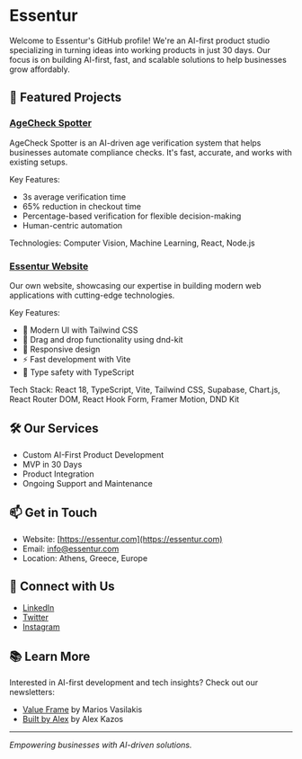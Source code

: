 # Essentur

Welcome to Essentur's GitHub profile! We're an AI-first product studio specializing in turning ideas into working products in just 30 days. Our focus is on building AI-first, fast, and scalable solutions to help businesses grow affordably.

## 🚀 Featured Projects

### [AgeCheck Spotter](https://github.com/alex-kazos/age-check-spotter)

AgeCheck Spotter is an AI-driven age verification system that helps businesses automate compliance checks. It's fast, accurate, and works with existing setups.

Key Features:
- 3s average verification time
- 65% reduction in checkout time
- Percentage-based verification for flexible decision-making
- Human-centric automation

Technologies: Computer Vision, Machine Learning, React, Node.js

### [Essentur Website](https://github.com/Essentur/essentur)

Our own website, showcasing our expertise in building modern web applications with cutting-edge technologies.

Key Features:
- 🎨 Modern UI with Tailwind CSS
- 🔄 Drag and drop functionality using dnd-kit
- 📱 Responsive design
- ⚡ Fast development with Vite
- 🎯 Type safety with TypeScript

Tech Stack: React 18, TypeScript, Vite, Tailwind CSS, Supabase, Chart.js, React Router DOM, React Hook Form, Framer Motion, DND Kit

## 🛠️ Our Services

- Custom AI-First Product Development
- MVP in 30 Days
- Product Integration
- Ongoing Support and Maintenance

## 📫 Get in Touch

- Website: [https://essentur.com](https://essentur.com)
- Email: info@essentur.com
- Location: Athens, Greece, Europe

## 🤝 Connect with Us

- [LinkedIn](https://www.linkedin.com/company/essenturhq/)
- [Twitter](https://x.com/EssenturHQ)
- [Instagram](https://www.instagram.com/essenturhq/)


## 📚 Learn More

Interested in AI-first development and tech insights? Check out our newsletters:

- [Value Frame](https://valueframe.substack.com) by Marios Vasilakis
- [Built by Alex](https://alexkazos.substack.com) by Alex Kazos

---
*Empowering businesses with AI-driven solutions.*
